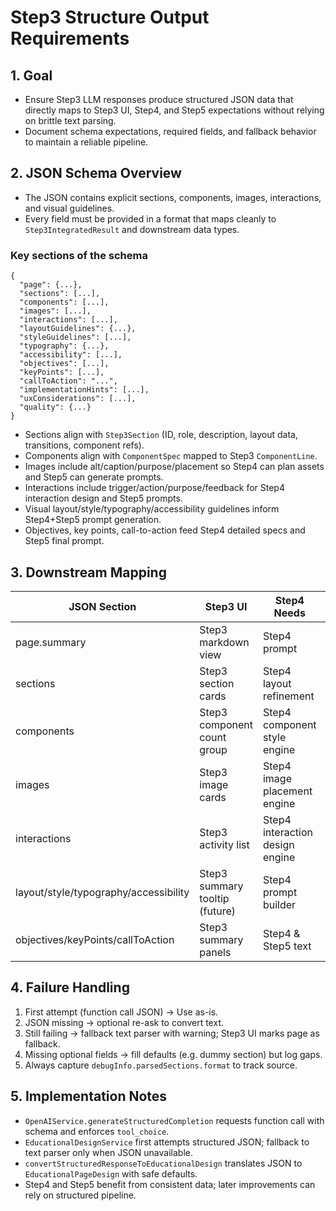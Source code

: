 # Step3 Structure Output Requirements

## 1. Goal
- Ensure Step3 LLM responses produce structured JSON data that directly maps to Step3 UI, Step4, and Step5 expectations without relying on brittle text parsing.
- Document schema expectations, required fields, and fallback behavior to maintain a reliable pipeline.

## 2. JSON Schema Overview
- The JSON contains explicit sections, components, images, interactions, and visual guidelines.
- Every field must be provided in a format that maps cleanly to `Step3IntegratedResult` and downstream data types.

### Key sections of the schema
```
{
  "page": {...},
  "sections": [...],
  "components": [...],
  "images": [...],
  "interactions": [...],
  "layoutGuidelines": {...},
  "styleGuidelines": [...],
  "typography": {...},
  "accessibility": [...],
  "objectives": [...],
  "keyPoints": [...],
  "callToAction": "...",
  "implementationHints": [...],
  "uxConsiderations": [...],
  "quality": {...}
}
```

- Sections align with `Step3Section` (ID, role, description, layout data, transitions, component refs).
- Components align with `ComponentSpec` mapped to Step3 `ComponentLine`.
- Images include alt/caption/purpose/placement so Step4 can plan assets and Step5 can generate prompts.
- Interactions include trigger/action/purpose/feedback for Step4 interaction design and Step5 prompts.
- Visual layout/style/typography/accessibility guidelines inform Step4+Step5 prompt generation.
- Objectives, key points, call-to-action feed Step4 detailed specs and Step5 final prompt.

## 3. Downstream Mapping
| JSON Section | Step3 UI | Step4 Needs | Step5 Needs |
|--------------|-----------|-------------|-------------|
| page.summary | Step3 markdown view | Step4 prompt | Step5 prompt context |
| sections | Step3 section cards | Step4 layout refinement | Step5 layout narrative |
| components | Step3 component count group | Step4 component style engine | Step5 detail bullet |
| images | Step3 image cards | Step4 image placement engine | Step5 image prompt list |
| interactions | Step3 activity list | Step4 interaction design engine | Step5 activity prompts |
| layout/style/typography/accessibility | Step3 summary tooltip (future) | Step4 prompt builder | Step5 quality narrative |
| objectives/keyPoints/callToAction | Step3 summary panels | Step4 & Step5 text |

## 4. Failure Handling
1. First attempt (function call JSON) → Use as-is.
2. JSON missing → optional re-ask to convert text.
3. Still failing → fallback text parser with warning; Step3 UI marks page as fallback.
4. Missing optional fields → fill defaults (e.g. dummy section) but log gaps.
5. Always capture `debugInfo.parsedSections.format` to track source.

## 5. Implementation Notes
- `OpenAIService.generateStructuredCompletion` requests function call with schema and enforces `tool_choice`.
- `EducationalDesignService` first attempts structured JSON; fallback to text parser only when JSON unavailable.
- `convertStructuredResponseToEducationalDesign` translates JSON to `EducationalPageDesign` with safe defaults.
- Step4 and Step5 benefit from consistent data; later improvements can rely on structured pipeline.

